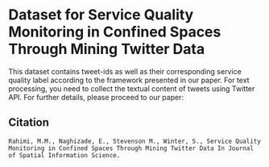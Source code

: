 # Dataset for Service Quality Monitoring in Confined Spaces Through Mining Twitter Data
This dataset contains tweet-ids as well as their corresponding service quality label according to the framework presented in our paper. For text processing, you need to collect the textual content of tweets using Twitter API. For further details, please proceed to our paper:

## Citation
```
Rahimi, M.M., Naghizade, E., Stevenson M., Winter, S., Service Quality Monitoring in Confined Spaces Through Mining Twitter Data In Journal of Spatial Information Science.
```
